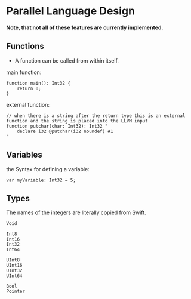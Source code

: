 # Parallel Language Design

**Note, that not all of these features are currently implemented.**

## Functions

* A function can be called from within itself.

main function:
```parallel
function main(): Int32 {
	return 0;
}
```

external function:
```parallel
// when there is a string after the return type this is an external function and the string is placed into the LLVM input
function putchar(char: Int32): Int32 "
	declare i32 @putchar(i32 noundef) #1
"
```

## Variables

the Syntax for defining a variable:

```parallel
var myVariable: Int32 = 5;
```

## Types

The names of the integers are literally copied from Swift.

```parallel
Void

Int8
Int16
Int32
Int64

UInt8
UInt16
UInt32
UInt64

Bool
Pointer
```

